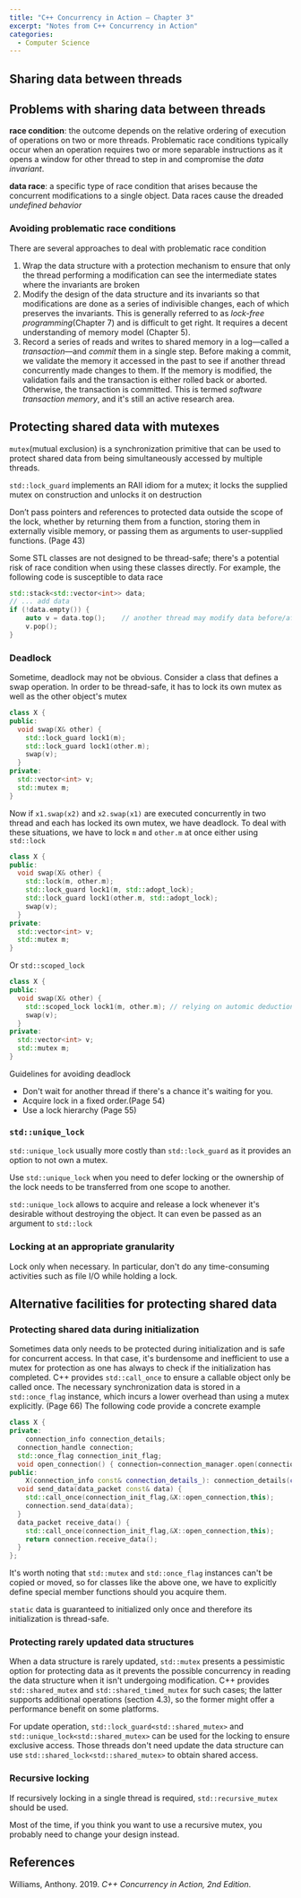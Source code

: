 ```yaml
---
title: "C++ Concurrency in Action — Chapter 3"
excerpt: "Notes from C++ Concurrency in Action"
categories:
  - Computer Science
---
```


## Sharing data between threads

## Problems with sharing data between threads

**race condition**: the outcome depends on the relative ordering of execution of operations on two or more threads. Problematic race conditions typically occur when an operation requires two or more separable instructions as it opens a window for other thread to step in and compromise the *data invariant*.

**data race**: a specific type of race condition that arises because the concurrent modifications to a single object. Data races cause the dreaded *undefined behavior*

### Avoiding problematic race conditions

There are several approaches to deal with problematic race condition

1. Wrap the data structure with a protection mechanism to ensure that only the thread performing a modification can see the intermediate states where the invariants are broken
2. Modify the design of the data structure and its invariants so that modifications are done as a series of indivisible changes, each of which preserves the invariants. This is generally referred to as *lock-free programming*(Chapter 7) and is difficult to get right. It requires a decent understanding of memory model (Chapter 5).
3. Record a series of reads and writes to shared memory in a log—called a *transaction*—and *commit* them in a single step. Before making a commit, we validate the memory it accessed in the past to see if another thread concurrently made changes to them. If the memory is modified, the validation fails and the transaction is either rolled back or aborted. Otherwise, the transaction is committed. This is termed *software transaction memory*, and it's still an active research area. 

## Protecting shared data with mutexes

`mutex`(mutual exclusion) is a synchronization primitive that can be used to protect shared data from being simultaneously accessed by multiple threads.

`std::lock_guard` implements an RAII idiom for a mutex; it locks the supplied mutex on construction and unlocks it on destruction

Don’t pass pointers and references to protected data outside the scope of the lock, whether by returning them from a function, storing them in externally visible memory, or passing them as arguments to user-supplied functions. (Page 43)

Some STL classes are not designed to be thread-safe; there's a potential risk of race condition when using these classes directly. For example, the following code is susceptible to data race

```c++
std::stack<std::vector<int>> data;
// ... add data
if (!data.empty()) {
	auto v = data.top();	// another thread may modify data before/after this instruction, leading to undesired behavior
	v.pop();
}
```

### Deadlock

Sometime, deadlock may not be obvious. Consider a class that defines a swap operation. In order to be thread-safe, it has to lock its own mutex as well as the other object's mutex

```c++
class X {
public:
  void swap(X& other) {
    std::lock_guard lock1(m);
    std::lock_guard lock1(other.m);
    swap(v);
  }
private:
  std::vector<int> v;
  std::mutex m;
}
```

Now if `x1.swap(x2)` and `x2.swap(x1)` are executed concurrently in two thread and each has locked its own mutex, we have deadlock. To deal with these situations, we have to lock `m` and `other.m` at once either using `std::lock`

```c++
class X {
public:
  void swap(X& other) {
    std::lock(m, other.m);
    std::lock_guard lock1(m, std::adopt_lock);
    std::lock_guard lock1(other.m, std::adopt_lock);
    swap(v);
  }
private:
  std::vector<int> v;
  std::mutex m;
}
```

Or `std::scoped_lock`

```c++
class X {
public:
  void swap(X& other) {
    std::scoped_lock lock1(m, other.m);	// relying on automic deduction of class template parameters to deduce types
    swap(v);
  }
private:
  std::vector<int> v;
  std::mutex m;
}
```

Guidelines for avoiding deadlock

- Don't wait for another thread if there's a chance it's waiting for you.
- Acquire lock in a fixed order.(Page 54)
- Use a lock hierarchy (Page 55)

### `std::unique_lock`

`std::unique_lock` usually more costly than `std::lock_guard` as it provides an option to not own a mutex.

Use `std::unique_lock` when you need to defer locking or the ownership of the lock needs to be transferred from one scope to another.

`std::unique_lock` allows to acquire and release a lock whenever it's desirable without destroying the object. It can even be passed as an argument to `std::lock`

### Locking at an appropriate granularity

Lock only when necessary. In particular, don't do any time-consuming activities such as file I/O while holding a lock.

## Alternative facilities for protecting shared data

### Protecting shared data during initialization

Sometimes data only needs to be protected during initialization and is safe for concurrent access. In that case, it's burdensome and inefficient to use a mutex for protection as one has always to check if the initialization has completed. C++ provides `std::call_once` to ensure a callable object only be called once. The necessary synchronization data is stored in a `std::once_flag` instance, which incurs a lower overhead than using a mutex explicitly. (Page 66) The following code provide a concrete example

```c++
class X {
private:
	connection_info connection_details; 
  connection_handle connection; 
  std::once_flag connection_init_flag; 
  void open_connection() { connection=connection_manager.open(connection_details); } 
public:
	X(connection_info const& connection_details_): connection_details(connection_details_) {} 
  void send_data(data_packet const& data) { 
    std::call_once(connection_init_flag,&X::open_connection,this); 
    connection.send_data(data); 
  } 
  data_packet receive_data() {
    std::call_once(connection_init_flag,&X::open_connection,this); 
    return connection.receive_data(); 
  }
};
```

It's worth noting that `std::mutex` and `std::once_flag` instances can't be copied or moved, so for classes like the above one, we have to explicitly define special member functions should you acquire them.

`static` data is guaranteed to initialized only once and therefore its initialization is thread-safe.

### Protecting rarely updated data structures

When a data structure is rarely updated, `std::mutex` presents a pessimistic option for protecting data as it prevents the possible concurrency in reading the data structure when it isn't undergoing modification. C++ provides `std::shared_mutex` and `std::shared_timed_mutex` for such cases; the latter supports additional operations (section 4.3), so the former might offer a performance benefit on some platforms.

For update operation, `std::lock_guard<std::shared_mutex>` and `std::unique_lock<std::shared_mutex>` can be used for the locking to ensure exclusive access. Those threads don't need update the data structure can use `std::shared_lock<std::shared_mutex>` to obtain shared access.

### Recursive locking

If recursively locking in a single thread is required, `std::recursive_mutex` should be used.

Most of the time, if you think you want to use a recursive mutex, you probably need to change your design instead.

## References

Williams, Anthony. 2019. *C++ Concurrency in Action, 2nd Edition*.